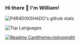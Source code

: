 ### Hi there 👋 I'm William!

![P4R4D0XSHADO's github stats](https://github-readme-stats.vercel.app/api?username=P4R4D0XSHADO&show_icons=true&count_private=true&theme=tokyonight)

![Top Languages](https://github-readme-stats.vercel.app/api/top-langs/?username=P4R4D0XSHADO&theme=tokyonight)

[![Readme Card](https://github-readme-stats.vercel.app/api/pin/?username=P4R4D0XSHADO&repo=willsprojects)theme=tokyonight](https://github.com/P4R4D0XSHADO/willsprojects)
